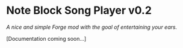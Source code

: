 Note Block Song Player v0.2
===

*A nice and simple Forge mod with the goal of entertaining your ears.*

[Documentation coming soon...]